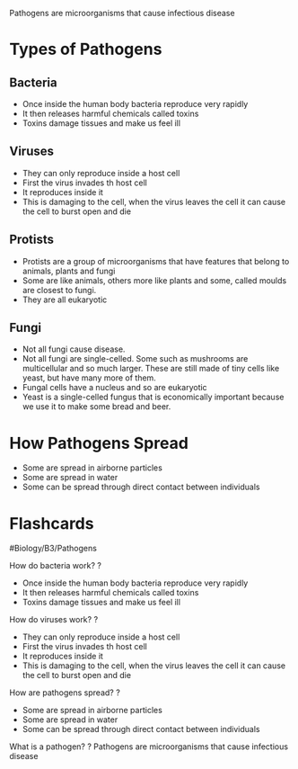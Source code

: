 Pathogens are microorganisms that cause infectious disease
# Types of Pathogens
## Bacteria
- Once inside the human body bacteria reproduce very rapidly
- It then releases harmful chemicals called toxins
- Toxins damage tissues and make us feel ill
## Viruses
- They can only reproduce inside a host cell
- First the virus invades th host cell
- It reproduces inside it
- This is damaging to the cell, when the virus leaves the cell it can cause the cell to burst open and die
## Protists
- Protists are a group of microorganisms that have features that belong to animals, plants and fungi
- Some are like animals, others more like plants and some, called moulds are closest to fungi. 
- They are all eukaryotic

## Fungi
- Not all fungi cause disease. 
- Not all fungi are single-celled. Some such as mushrooms are multicellular and so much larger. These are still made of tiny cells like yeast, but have many more of them.
- Fungal cells have a nucleus and so are eukaryotic
- Yeast is a single-celled fungus that is economically important because we use it to make some bread and beer.

# How Pathogens Spread
- Some are spread in airborne particles
- Some are spread in water 
- Some can be spread through direct contact between individuals

# Flashcards

#Biology/B3/Pathogens

How do bacteria work?
?
- Once inside the human body bacteria reproduce very rapidly
- It then releases harmful chemicals called toxins
- Toxins damage tissues and make us feel ill

How do viruses work?
?
- They can only reproduce inside a host cell
- First the virus invades th host cell
- It reproduces inside it
- This is damaging to the cell, when the virus leaves the cell it can cause the cell to burst open and die

How are pathogens spread?
?
- Some are spread in airborne particles
- Some are spread in water 
- Some can be spread through direct contact between individuals

What is a pathogen?
?
Pathogens are microorganisms that cause infectious disease
